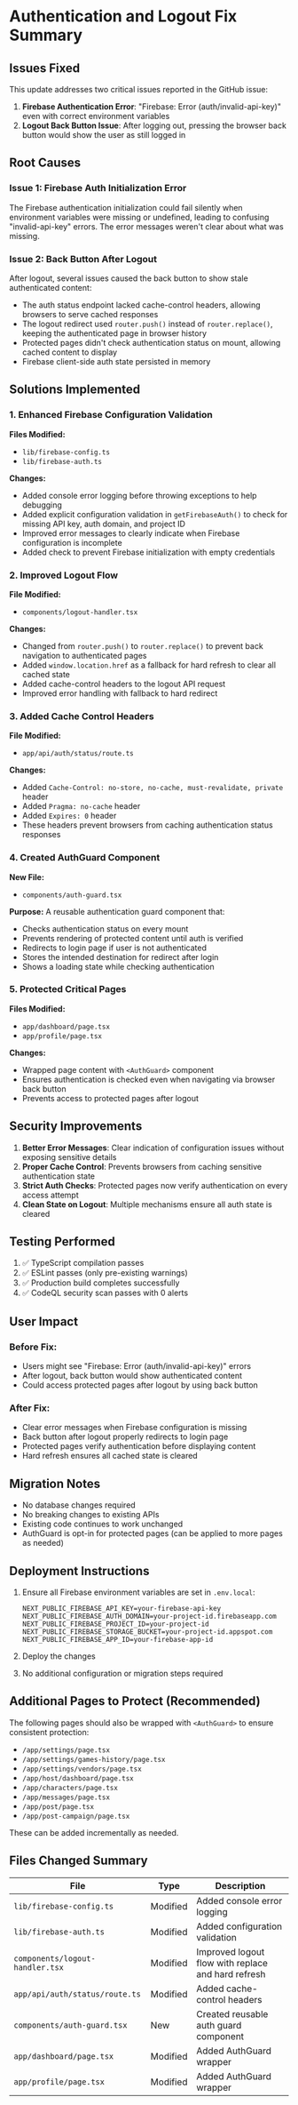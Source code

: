 # Authentication and Logout Fix Summary

## Issues Fixed

This update addresses two critical issues reported in the GitHub issue:

1. **Firebase Authentication Error**: "Firebase: Error (auth/invalid-api-key)" even with correct environment variables
2. **Logout Back Button Issue**: After logging out, pressing the browser back button would show the user as still logged in

## Root Causes

### Issue 1: Firebase Auth Initialization Error
The Firebase authentication initialization could fail silently when environment variables were missing or undefined, leading to confusing "invalid-api-key" errors. The error messages weren't clear about what was missing.

### Issue 2: Back Button After Logout
After logout, several issues caused the back button to show stale authenticated content:
- The auth status endpoint lacked cache-control headers, allowing browsers to serve cached responses
- The logout redirect used `router.push()` instead of `router.replace()`, keeping the authenticated page in browser history
- Protected pages didn't check authentication status on mount, allowing cached content to display
- Firebase client-side auth state persisted in memory

## Solutions Implemented

### 1. Enhanced Firebase Configuration Validation

**Files Modified:**
- `lib/firebase-config.ts`
- `lib/firebase-auth.ts`

**Changes:**
- Added console error logging before throwing exceptions to help debugging
- Added explicit configuration validation in `getFirebaseAuth()` to check for missing API key, auth domain, and project ID
- Improved error messages to clearly indicate when Firebase configuration is incomplete
- Added check to prevent Firebase initialization with empty credentials

### 2. Improved Logout Flow

**File Modified:**
- `components/logout-handler.tsx`

**Changes:**
- Changed from `router.push()` to `router.replace()` to prevent back navigation to authenticated pages
- Added `window.location.href` as a fallback for hard refresh to clear all cached state
- Added cache-control headers to the logout API request
- Improved error handling with fallback to hard redirect

### 3. Added Cache Control Headers

**File Modified:**
- `app/api/auth/status/route.ts`

**Changes:**
- Added `Cache-Control: no-store, no-cache, must-revalidate, private` header
- Added `Pragma: no-cache` header
- Added `Expires: 0` header
- These headers prevent browsers from caching authentication status responses

### 4. Created AuthGuard Component

**New File:**
- `components/auth-guard.tsx`

**Purpose:**
A reusable authentication guard component that:
- Checks authentication status on every mount
- Prevents rendering of protected content until auth is verified
- Redirects to login page if user is not authenticated
- Stores the intended destination for redirect after login
- Shows a loading state while checking authentication

### 5. Protected Critical Pages

**Files Modified:**
- `app/dashboard/page.tsx`
- `app/profile/page.tsx`

**Changes:**
- Wrapped page content with `<AuthGuard>` component
- Ensures authentication is checked even when navigating via browser back button
- Prevents access to protected pages after logout

## Security Improvements

1. **Better Error Messages**: Clear indication of configuration issues without exposing sensitive details
2. **Proper Cache Control**: Prevents browsers from caching sensitive authentication state
3. **Strict Auth Checks**: Protected pages now verify authentication on every access attempt
4. **Clean State on Logout**: Multiple mechanisms ensure all auth state is cleared

## Testing Performed

1. ✅ TypeScript compilation passes
2. ✅ ESLint passes (only pre-existing warnings)
3. ✅ Production build completes successfully
4. ✅ CodeQL security scan passes with 0 alerts

## User Impact

### Before Fix:
- Users might see "Firebase: Error (auth/invalid-api-key)" errors
- After logout, back button would show authenticated content
- Could access protected pages after logout by using back button

### After Fix:
- Clear error messages when Firebase configuration is missing
- Back button after logout properly redirects to login page
- Protected pages verify authentication before displaying content
- Hard refresh ensures all cached state is cleared

## Migration Notes

- No database changes required
- No breaking changes to existing APIs
- Existing code continues to work unchanged
- AuthGuard is opt-in for protected pages (can be applied to more pages as needed)

## Deployment Instructions

1. Ensure all Firebase environment variables are set in `.env.local`:
   ```
   NEXT_PUBLIC_FIREBASE_API_KEY=your-firebase-api-key
   NEXT_PUBLIC_FIREBASE_AUTH_DOMAIN=your-project-id.firebaseapp.com
   NEXT_PUBLIC_FIREBASE_PROJECT_ID=your-project-id
   NEXT_PUBLIC_FIREBASE_STORAGE_BUCKET=your-project-id.appspot.com
   NEXT_PUBLIC_FIREBASE_APP_ID=your-firebase-app-id
   ```

2. Deploy the changes

3. No additional configuration or migration steps required

## Additional Pages to Protect (Recommended)

The following pages should also be wrapped with `<AuthGuard>` to ensure consistent protection:

- `/app/settings/page.tsx`
- `/app/settings/games-history/page.tsx`
- `/app/settings/vendors/page.tsx`
- `/app/host/dashboard/page.tsx`
- `/app/characters/page.tsx`
- `/app/messages/page.tsx`
- `/app/post/page.tsx`
- `/app/post-campaign/page.tsx`

These can be added incrementally as needed.

## Files Changed Summary

| File | Type | Description |
|------|------|-------------|
| `lib/firebase-config.ts` | Modified | Added console error logging |
| `lib/firebase-auth.ts` | Modified | Added configuration validation |
| `components/logout-handler.tsx` | Modified | Improved logout flow with replace and hard refresh |
| `app/api/auth/status/route.ts` | Modified | Added cache-control headers |
| `components/auth-guard.tsx` | New | Created reusable auth guard component |
| `app/dashboard/page.tsx` | Modified | Added AuthGuard wrapper |
| `app/profile/page.tsx` | Modified | Added AuthGuard wrapper |
